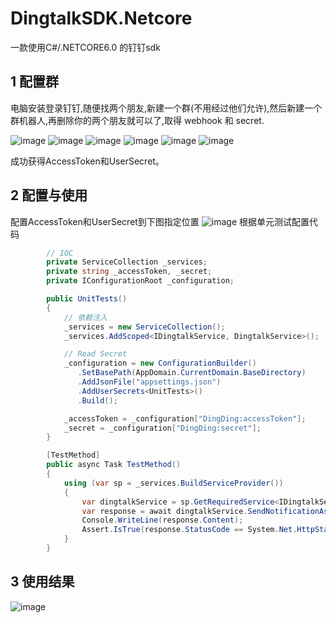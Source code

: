 # DingtalkSDK.Netcore
一款使用C#/.NETCORE6.0 的钉钉sdk

## 1 配置群
电脑安装登录钉钉,随便找两个朋友,新建一个群(不用经过他们允许),然后新建一个
群机器人,再删除你的两个朋友就可以了,取得 webhook 和 secret.
 
![image](https://github.com/memoryfraction/DingtalkSDK.Netcore/blob/main/resources/images/1.png?raw=true)
![image](https://github.com/memoryfraction/DingtalkSDK.Netcore/blob/main/resources/images/2.png?raw=true)
![image](https://github.com/memoryfraction/DingtalkSDK.Netcore/blob/main/resources/images/3.png?raw=true)
![image](https://github.com/memoryfraction/DingtalkSDK.Netcore/blob/main/resources/images/4.png?raw=true)
![image](https://github.com/memoryfraction/DingtalkSDK.Netcore/blob/main/resources/images/5.png?raw=true)
![image](https://github.com/memoryfraction/DingtalkSDK.Netcore/blob/main/resources/images/6.png?raw=true)



成功获得AccessToken和UserSecret。

## 2 配置与使用
配置AccessToken和UserSecret到下图指定位置
![image](https://github.com/memoryfraction/DingtalkSDK.Netcore/blob/main/resources/images/7.png?raw=true)
根据单元测试配置代码

``` c#
        // IOC
        private ServiceCollection _services;
        private string _accessToken, _secret;
        private IConfigurationRoot _configuration;

        public UnitTests()
        {
            // 依赖注入
            _services = new ServiceCollection();
            _services.AddScoped<IDingtalkService, DingtalkService>();

            // Read Secret
            _configuration = new ConfigurationBuilder()
               .SetBasePath(AppDomain.CurrentDomain.BaseDirectory)
               .AddJsonFile("appsettings.json")
               .AddUserSecrets<UnitTests>()
               .Build();

            _accessToken = _configuration["DingDing:accessToken"];
            _secret = _configuration["DingDing:secret"];
        }

        [TestMethod]
        public async Task TestMethod()
        {
            using (var sp = _services.BuildServiceProvider())
            {
                var dingtalkService = sp.GetRequiredService<IDingtalkService>();
                var response = await dingtalkService.SendNotificationAsync("test123",_accessToken,_secret);
                Console.WriteLine(response.Content);
                Assert.IsTrue(response.StatusCode == System.Net.HttpStatusCode.OK);
            }
        }
```


## 3 使用结果
![image](https://github.com/memoryfraction/DingtalkSDK.Netcore/blob/main/resources/images/8.png?raw=true)


